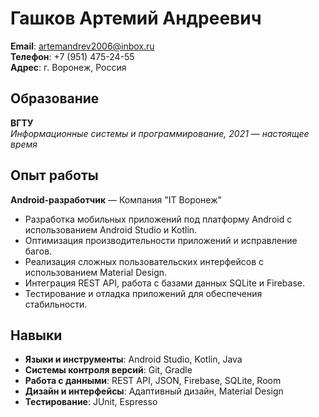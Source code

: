 # Гашков Артемий Андреевич  

**Email**: artemandrev2006@inbox.ru  
**Телефон**: +7 (951) 475-24-55  
**Адрес**: г. Воронеж, Россия  

## Образование  
**ВГТУ**  
*Информационные системы и программирование, 2021 — настоящее время*  

## Опыт работы  
**Android-разработчик** — Компания "IT Воронеж"

- Разработка мобильных приложений под платформу Android с использованием Android Studio и Kotlin.  
- Оптимизация производительности приложений и исправление багов.  
- Реализация сложных пользовательских интерфейсов с использованием Material Design.  
- Интеграция REST API, работа с базами данных SQLite и Firebase.  
- Тестирование и отладка приложений для обеспечения стабильности.  

## Навыки  

- **Языки и инструменты**: Android Studio, Kotlin, Java  
- **Системы контроля версий**: Git, Gradle  
- **Работа с данными**: REST API, JSON, Firebase, SQLite, Room  
- **Дизайн и интерфейсы**: Адаптивный дизайн, Material Design  
- **Тестирование**: JUnit, Espresso  
